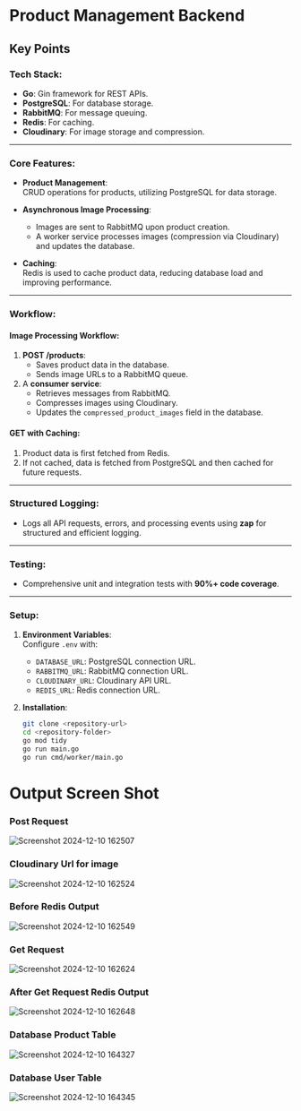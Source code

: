 # **Product Management Backend**

## **Key Points**

### **Tech Stack:**
- **Go**: Gin framework for REST APIs.
- **PostgreSQL**: For database storage.
- **RabbitMQ**: For message queuing.
- **Redis**: For caching.
- **Cloudinary**: For image storage and compression.

---

### **Core Features:**

- **Product Management**:  
  CRUD operations for products, utilizing PostgreSQL for data storage.

- **Asynchronous Image Processing**:  
  - Images are sent to RabbitMQ upon product creation.  
  - A worker service processes images (compression via Cloudinary) and updates the database.

- **Caching**:  
  Redis is used to cache product data, reducing database load and improving performance.

---

### **Workflow:**

#### **Image Processing Workflow:**
1. **POST /products**:  
   - Saves product data in the database.  
   - Sends image URLs to a RabbitMQ queue.  
2. A **consumer service**:  
   - Retrieves messages from RabbitMQ.  
   - Compresses images using Cloudinary.  
   - Updates the `compressed_product_images` field in the database.

#### **GET with Caching:**
1. Product data is first fetched from Redis.  
2. If not cached, data is fetched from PostgreSQL and then cached for future requests.

---

### **Structured Logging:**
- Logs all API requests, errors, and processing events using **zap** for structured and efficient logging.

---

### **Testing:**
- Comprehensive unit and integration tests with **90%+ code coverage**.

---

### **Setup:**

1. **Environment Variables**:  
   Configure `.env` with:  
   - `DATABASE_URL`: PostgreSQL connection URL.  
   - `RABBITMQ_URL`: RabbitMQ connection URL.  
   - `CLOUDINARY_URL`: Cloudinary API URL.  
   - `REDIS_URL`: Redis connection URL.  

2. **Installation**:  
   ```bash
   git clone <repository-url>
   cd <repository-folder>
   go mod tidy
   go run main.go
   go run cmd/worker/main.go
# Output Screen Shot

### Post Request
![Screenshot 2024-12-10 162507](https://github.com/user-attachments/assets/b925d91d-a23b-4f39-b3f1-f0e797485534)
### Cloudinary Url for image
![Screenshot 2024-12-10 162524](https://github.com/user-attachments/assets/64f2ad75-79d9-463c-b9bb-59899626e07f)

### Before Redis Output
![Screenshot 2024-12-10 162549](https://github.com/user-attachments/assets/419b80b7-f2df-413b-8199-15f35ab9e240)
### Get Request
![Screenshot 2024-12-10 162624](https://github.com/user-attachments/assets/96558773-df26-4f64-b407-ff33ffe31528)

### After Get Request Redis Output
![Screenshot 2024-12-10 162648](https://github.com/user-attachments/assets/7f40378b-1f6e-4398-895c-0c9b513fc5ae)

### Database Product Table
![Screenshot 2024-12-10 164327](https://github.com/user-attachments/assets/f8c40e23-e463-4a1f-864e-271b88a0a241)
### Database User Table
![Screenshot 2024-12-10 164345](https://github.com/user-attachments/assets/76b9c416-c05a-43b8-a87a-879e7c292e9b)




